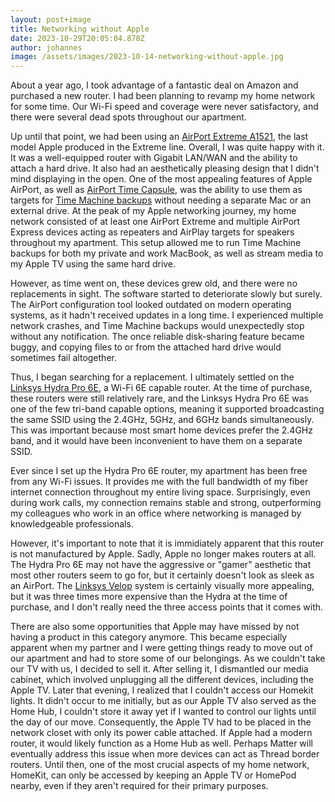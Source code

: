 ```yaml
---
layout: post+image
title: Networking without Apple
date: 2023-10-29T20:05:04.878Z
author: johannes
image: /assets/images/2023-10-14-networking-without-apple.jpg
---
```

About a year ago, I took advantage of a fantastic deal on Amazon and purchased a new router. I had been planning to revamp my home network for some time. Our Wi-Fi speed and coverage were never satisfactory, and there were several dead spots throughout our apartment.

Up until that point, we had been using an [AirPort Extreme A1521](https://support.apple.com/kb/sp680?locale=de_CH), the last model Apple produced in the Extreme line. Overall, I was quite happy with it. It was a well-equipped router with Gigabit LAN/WAN and the ability to attach a hard drive. It also had an aesthetically pleasing design that I didn't mind displaying in the open. One of the most appealing features of Apple AirPort, as well as [AirPort Time Capsule](https://en.wikipedia.org/wiki/AirPort_Time_Capsule), was the ability to use them as targets for [Time Machine backups](https://en.wikipedia.org/wiki/Time_Machine_(macOS)) without needing a separate Mac or an external drive. At the peak of my Apple networking journey, my home network consisted of at least one AirPort Extreme and multiple AirPort Express devices acting as repeaters and AirPlay targets for speakers throughout my apartment. This setup allowed me to run Time Machine backups for both my private and work MacBook, as well as stream media to my Apple TV using the same hard drive.

However, as time went on, these devices grew old, and there were no replacements in sight. The software started to deteriorate slowly but surely. The AirPort configuration tool looked outdated on modern operating systems, as it hadn't received updates in a long time. I experienced multiple network crashes, and Time Machine backups would unexpectedly stop without any notification. The once reliable disk-sharing feature became buggy, and copying files to or from the attached hard drive would sometimes fail altogether.

Thus, I began searching for a replacement. I ultimately settled on the [Linksys Hydra Pro 6E](https://www.linksys.com/mr7500---tri-band-axe6600-mesh-wifi-6e-router/MR7500.html), a Wi-Fi 6E capable router. At the time of purchase, these routers were still relatively rare, and the Linksys Hydra Pro 6E was one of the few tri-band capable options, meaning it supported broadcasting the same SSID using the 2.4GHz, 5GHz, and 6GHz bands simultaneously. This was important because most smart home devices prefer the 2.4GHz band, and it would have been inconvenient to have them on a separate SSID.

Ever since I set up the Hydra Pro 6E router, my apartment has been free from any Wi-Fi issues. It provides me with the full bandwidth of my fiber internet connection throughout my entire living space. Surprisingly, even during work calls, my connection remains stable and strong, outperforming my colleagues who work in an office where networking is managed by knowledgeable professionals.

However, it's important to note that it is immidiately apparent that this router is not manufactured by Apple. Sadly, Apple no longer makes routers at all. The Hydra Pro 6E may not have the aggressive or "gamer" aesthetic that most other routers seem to go for, but it certainly doesn't look as sleek as an AirPort. The [Linksys Velop](https://www.linksys.com/mx6203-tri-band-mesh-wifi-6e-system-3-pack/MX6203.html) system is certainly visually more appealing, but it was three times more expensive than the Hydra at the time of purchase, and I don't really need the three access points that it comes with.

There are also some opportunities that Apple may have missed by not having a product in this category anymore. This became especially apparent when my partner and I were getting things ready to move out of our apartment and had to store some of our belongings. As we couldn't take our TV with us, I decided to sell it. After selling it, I dismantled our media cabinet, which involved unplugging all the different devices, including the Apple TV. Later that evening, I realized that I couldn't access our Homekit lights. It didn't occur to me initially, but as our Apple TV also served as the Home Hub, I couldn't store it away yet if I wanted to control our lights until the day of our move. Consequently, the Apple TV had to be placed in the network closet with only its power cable attached. If Apple had a modern router, it would likely function as a Home Hub as well. Perhaps Matter will eventually address this issue when more devices can act as Thread border routers. Until then, one of the most crucial aspects of my home network, HomeKit, can only be accessed by keeping an Apple TV or HomePod nearby, even if they aren't required for their primary purposes.